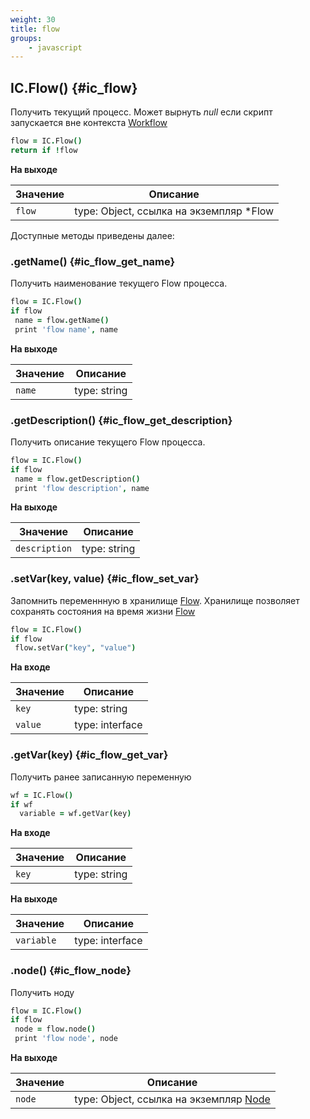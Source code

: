 ```yaml
---
weight: 30
title: flow
groups:
    - javascript
---
```


## IC.Flow() {#ic_flow}

Получить текущий процесс. Может вырнуть *null* если скрипт запускается 
вне контекста [Workflow](#ic_workflow)

```coffeescript
flow = IC.Flow()
return if !flow
```

**На выходе**

**Значение** | **Описание**
-------------|--------------
  `flow`     | type: Object, ссылка на экземпляр *Flow 
  
Доступные методы приведены далее:

### .getName() {#ic_flow_get_name}

Получить наименование текущего Flow процесса.

```coffeescript
flow = IC.Flow()
if flow
 name = flow.getName()
 print 'flow name', name
```

**На выходе**

**Значение** | **Описание**
-------------|--------------
  `name`     | type: string


### .getDescription() {#ic_flow_get_description}

Получить описание текущего Flow процесса.

```coffeescript
flow = IC.Flow()
if flow
 name = flow.getDescription()
 print 'flow description', name
```

**На выходе**

**Значение** | **Описание**
-------------|--------------
  `description`     | type: string

### .setVar(key, value) {#ic_flow_set_var}

Запомнить переменнную в хранилище [Flow](#ic_flow). Хранилище позволяет 
сохранять состояния на время жизни [Flow](#ic_flow)

```coffeescript
flow = IC.Flow()
if flow
 flow.setVar("key", "value")
```

**На входе**

**Значение** | **Описание**
-------------|--------------
  `key`      | type: string
  `value`    | type: interface

### .getVar(key) {#ic_flow_get_var}

Получить ранее записанную переменную

```coffeescript
wf = IC.Flow()
if wf
  variable = wf.getVar(key)
```

**На входе**

**Значение** | **Описание**
-------------|--------------
  `key`      | type: string

**На выходе**

**Значение** | **Описание**
-------------|--------------
  `variable` | type: interface
  
### .node() {#ic_flow_node}

Получить ноду

```coffeescript
flow = IC.Flow()
if flow
 node = flow.node()
 print 'flow node', node
```

**На выходе**

**Значение** | **Описание**
-------------|--------------
  `node`     | type: Object, ссылка на экземпляр [Node](#node) 
